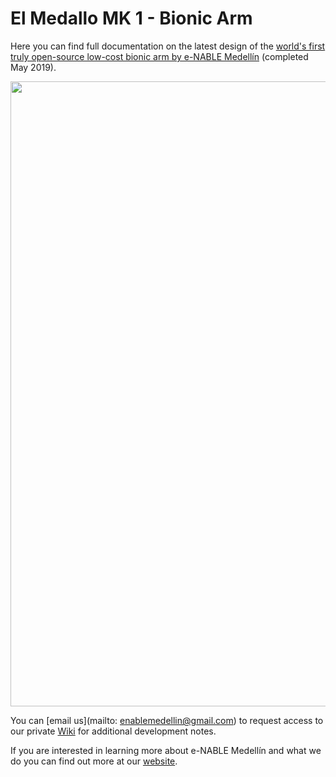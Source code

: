 # El Medallo MK 1 - Bionic Arm

Here you can find full documentation on the latest design of the [world's first truly open-source low-cost bionic arm by e-NABLE Medellín](https://github.com/enable-medellin/El-Medallo-Bionic-Arm/wiki) (completed May 2019).

<img src="https://github.com/enable-medellin/El-Medallo-Bionic-Arm/blob/master/wiki_images/warm%20render%20image%206.jpg" width="1000" align="middle"> 

You can [email us](mailto: enablemedellin@gmail.com) to request access to our private [Wiki](https://github.com/enable-medellin/robotic-arm/wiki) for additional development notes.

If you are interested in learning more about e-NABLE Medellín and what we do you can find out more at our [website](https://e-nablemedellin.com/en/home/).
